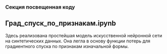 ### Секция посвещенная коду 

## Град_спуск_по_признакам.ipynb

Здесь реализована простейшая модель искусственной нейронной сети на синтетических данных. Она легла в основу функции потерь для градиентного спуска по признакам изначальной формы.
